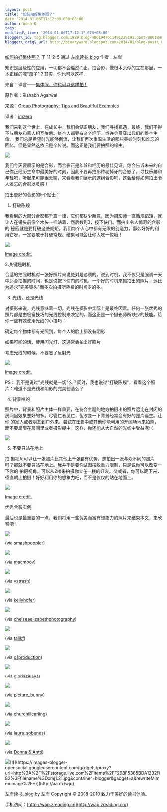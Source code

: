 ```yaml
--- 
layout: post 
title: "如何拍好集体照？" 
date:'2014-01-06T17:12:00.000+08:00' 
author: Wenh Q
tags:
modified\_time: '2014-01-06T17:12:17.673+08:00' 
blogger\_id: tag:blogger.com,1999:blog-4961947611491238191.post-8001848447756301059
blogger\_orig\_url: http://binaryware.blogspot.com/2014/01/blog-post\_8177.html
---
```

[如何拍好集体照？](http://www.zreading.cn/archives/2173.html) 于 11-2-5
通过 [左岸读书\_blog](http://www.zreading.cn/) 作者：左岸



知识是层级性的应用，一切都不会戛然而止。拍合影，像根木头似的立在那里，一本正经的喊"茄子"？其实，你也可以这样…



来自：译言——[集体照，你也可以这样拍！](http://article.yeeyan.org/view/174487/153305)



原作者：Rishabh Agarwal



来源：[Group Photography: Tips and Beautiful
Examples](http://www.hongkiat.com/blog/group-photography-tips-and-beautiful-examples/)



译者：[imzero](http://space.yeeyan.org/u/174487)



我们来到这个世上，在成长中，我们会结识朋友，我们寻找机遇，最终，我们不得不与朋友和家人相互依偎。每个人都要有这个经历，或许会贯穿以我们的整个生命。
我们总是希望时光能够倒流，让我们再次重温生活的那些美妙时刻和难忘的回忆，但是显然这依旧是个传说。而这正是我们要拍照的缘由。



![](https://images-blogger-opensocial.googleusercontent.com/gadgets/proxy?url=http%3A%2F%2Fmedia02.hongkiat.com%2Fgroup-photography-tips%2F6.jpg&container=blogger&gadget=a&rewriteMime=image%2F*)



我们今天要展示的是合影，而合影正是年龄和经历的最佳见证。你会告诉未来的自己你正经历生命中最美好的时刻，因此不要再拍那种老掉牙的合影了。寻找乐趣和年轻吧，听起来可能很无聊，来看看我们展示的这组合影吧，这会给你如何拍出令人难忘的合影以灵感！

拍出更好的合影的5个贴士：

1. 打破陈规



我看到的大部分合影都千篇一律，它们都缺少新意，因为摄影师一直循规蹈矩，就让人在镜头前像个木头一样站着，然后数到3，按下快门。而拍出令人惊奇的合影的
秘密就是要打破这些规矩，我们每个人心中都有无限的创造力，那么好好的利用它呀，一定要敢于打破常规。结果可能会让你大吃一惊哦！



![](https://images-blogger-opensocial.googleusercontent.com/gadgets/proxy?url=http%3A%2F%2Fmedia02.hongkiat.com%2Fgroup-photography-tips%2Fbreak-the-rules.jpg&container=blogger&gadget=a&rewriteMime=image%2F*)

[Image credit.](http://www.flickr.com/photos/az4runner)

2.关键是时机



合适的拍照时机对一张好照片来说绝对是必须的。说到时机，我不仅只是强调一天中适合拍摄的时间，也是说按下快门的时机。一个好的时机来抓拍出的照片，远比为追求"完美镜头"而多次拍摄所耗费的时间少的多。

3. 光线，还是光线



对摄影来说，光线意味着一切。光线在摄影中实际上是最终因素。任何一张优秀的照片都是由极富技巧的光线控制来决定的，而这正是一个摄影师所缺少的技能。给你一些有效使用光线的小技巧：

确定每个物体都有光照到，每个人的脸上都没有阴影

如果可能的话，使用闪光灯，这通常会拍出好照片

考虑光线的时候，不要忘了反射光



![](https://images-blogger-opensocial.googleusercontent.com/gadgets/proxy?url=http%3A%2F%2Fmedia02.hongkiat.com%2Fgroup-photography-tips%2Flights-lights-lights.jpg&container=blogger&gadget=a&rewriteMime=image%2F*)

[Image credit.](http://www.flickr.com/photos/sagarpatil)



PS：
我不是说过"光线就是一切"么？同时，我也说过"打破陈规"，看看这个照片：难道不是光线和阴影的完美创造么？

4. 背景啥的



照片中，背景和照片主体一样重要，在符合主题的地方拍摄出的照片远比在封闭的房间里效果要好的多。尽管仁者见仁，但改变一下背景经常会有好的照片诞生。让你
的家人或者朋友到户外来，尝试在田野中或其他你能利用的开阔场地来拍照，而不要局限在房间里或者摄影棚中。这样，你还能从大自然的光线中受益呢:-)



![](https://images-blogger-opensocial.googleusercontent.com/gadgets/proxy?url=http%3A%2F%2Fmedia02.hongkiat.com%2Fgroup-photography-tips%2Fbackground-matters.jpg&container=blogger&gadget=a&rewriteMime=image%2F*)

5. 不要只站在地上



拍
摄视角可以让一张照片比其他上千张都有优势，想拍出一张与众不同的照片吗？那就不要只站在地上。我并不是要你试图摆脱重力限制，只是说你可以改变一下你的
拍摄视角。可以从2楼来拍摄你立在一楼的好友。又或者，你可以跪下来，径直朝上拍摄！好好利用你的想象力吧，而不是仅仅的站在地面上。



![](https://images-blogger-opensocial.googleusercontent.com/gadgets/proxy?url=http%3A%2F%2Fmedia02.hongkiat.com%2Fgroup-photography-tips%2Fdont-stick-ground.jpg&container=blogger&gadget=a&rewriteMime=image%2F*)

[Image credit.](http://www.flickr.com/photos/vishnurajan)

优秀合影实例



最后也是最重要的一点，我们将用一些优美而富有想象力的照片来结束本文，来欣赏吧！



![](https://images-blogger-opensocial.googleusercontent.com/gadgets/proxy?url=http%3A%2F%2Fmedia02.hongkiat.com%2Fgroup-photography-tips%2F1.jpg&container=blogger&gadget=a&rewriteMime=image%2F*)

(via [smashpoppler](http://www.flickr.com/photos/smashpoppler))



![](https://images-blogger-opensocial.googleusercontent.com/gadgets/proxy?url=http%3A%2F%2Fmedia02.hongkiat.com%2Fgroup-photography-tips%2F2.jpg&container=blogger&gadget=a&rewriteMime=image%2F*)

(via [macmoov](http://www.flickr.com/photos/macmoov))



![](https://images-blogger-opensocial.googleusercontent.com/gadgets/proxy?url=http%3A%2F%2Fmedia02.hongkiat.com%2Fgroup-photography-tips%2F3.jpg&container=blogger&gadget=a&rewriteMime=image%2F*)

(via [vstrash](http://www.flickr.com/photos/vstrash))



![](https://images-blogger-opensocial.googleusercontent.com/gadgets/proxy?url=http%3A%2F%2Fmedia02.hongkiat.com%2Fgroup-photography-tips%2F4.jpg&container=blogger&gadget=a&rewriteMime=image%2F*)

(via [kellyhofer](http://www.flickr.com/photos/kellyhofer))



![](https://images-blogger-opensocial.googleusercontent.com/gadgets/proxy?url=http%3A%2F%2Fmedia02.hongkiat.com%2Fgroup-photography-tips%2F5.jpg&container=blogger&gadget=a&rewriteMime=image%2F*)

(via
[chelseaelizabethphotography](http://www.flickr.com/photos/chelseaelizabethphotography))



![](https://images-blogger-opensocial.googleusercontent.com/gadgets/proxy?url=http%3A%2F%2Fmedia02.hongkiat.com%2Fgroup-photography-tips%2F6.jpg&container=blogger&gadget=a&rewriteMime=image%2F*)

(via [talikf](http://www.flickr.com/photos/talikf))



![](https://images-blogger-opensocial.googleusercontent.com/gadgets/proxy?url=http%3A%2F%2Fmedia02.hongkiat.com%2Fgroup-photography-tips%2F7.jpg&container=blogger&gadget=a&rewriteMime=image%2F*)

(via [d1production](http://www.flickr.com/photos/d1production))



![](https://images-blogger-opensocial.googleusercontent.com/gadgets/proxy?url=http%3A%2F%2Fmedia02.hongkiat.com%2Fgroup-photography-tips%2F8.jpg&container=blogger&gadget=a&rewriteMime=image%2F*)

(via [gloriazelaya](http://www.flickr.com/photos/gloriazelaya))



![](https://images-blogger-opensocial.googleusercontent.com/gadgets/proxy?url=http%3A%2F%2Fmedia02.hongkiat.com%2Fgroup-photography-tips%2F9.jpg&container=blogger&gadget=a&rewriteMime=image%2F*)

(via [picture\_bunny](http://www.flickr.com/photos/17012337@N00))



![](https://images-blogger-opensocial.googleusercontent.com/gadgets/proxy?url=http%3A%2F%2Fmedia02.hongkiat.com%2Fgroup-photography-tips%2F10.jpg&container=blogger&gadget=a&rewriteMime=image%2F*)

(via [churchillcarling](http://www.flickr.com/photos/14825158@N03))



![](https://images-blogger-opensocial.googleusercontent.com/gadgets/proxy?url=http%3A%2F%2Fmedia02.hongkiat.com%2Fgroup-photography-tips%2F11.jpg&container=blogger&gadget=a&rewriteMime=image%2F*)

(via [laura\_sobenes](http://www.flickr.com/photos/laura_sobenes))



![](https://images-blogger-opensocial.googleusercontent.com/gadgets/proxy?url=http%3A%2F%2Fmedia02.hongkiat.com%2Fgroup-photography-tips%2F12.jpg&container=blogger&gadget=a&rewriteMime=image%2F*)

(via [Donna & Antti](http://www.flickr.com/photos/26327982@N02/))



![](https://images-blogger-opensocial.googleusercontent.com/gadgets/proxy?url=http%3A%2F%2Fnojsstats.appspot.com%2FUA-8965045-1%2Fzreading.cn&container=blogger&gadget=a&rewriteMime=image%2F*)[![](https://images-blogger-opensocial.googleusercontent.com/gadgets/proxy?url=http%3A%2F%2Fstorage.live.com%2Fitems%2FF298F5385BDA1232!182%3Ffilename%3Dxmj1.21.jpg&container=blogger&gadget=a&rewriteMime=image%2F*)](http://aa.cx/wjq)



[左岸读书\_blog](http://zreading.cn/) by 左岸 Copyright © 2008-2010
致力于美好的读书体验。



手机访问：[http://wap.zreading.cn](http://wap.zreading.cn/)
